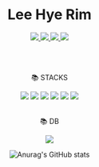 <div align="center">
	
# Lee Hye Rim

<a href="https://velog.io/@rim" target="_blank">
	<img src="https://img.shields.io/badge/Velog-20C997?style=for-the/badge&logo=Velog&logoColor=FFFFFF"/>
</a>
<a href="https://github.com/nanahappy555" target="_blank">
	<img src="https://img.shields.io/badge/GitHub-181717?style=for-the/badge&logo=GitHub&logoColor=FFFFFF"/>
</a>
<a href="#" target="_blank">
	<img src="https://img.shields.io/badge/Notion-000000?style=for-the/badge&logo=Notion&logoColor=FFFFFF"/>
</a>
<a href="mailto:develophappyrim@gmail.com" target="_blank">
	<img src="https://img.shields.io/badge/Gmail-EA4335?style=for-the/badge&logo=Gmail&logoColor=FFFFFF"/>
</a>
    
</br></br>
	
📚 STACKS

<img src="https://img.shields.io/badge/Java-007396?style=for-the/badge&logo=Java&logoColor=white"/>
<img src="https://img.shields.io/badge/CSS3-1572B6?style=for-the/badge&logo=CSS3&logoColor=white"/>
<img src="https://img.shields.io/badge/HTML5-E34F26?style=for-the/badge&logo=HTML5&logoColor=white"/>
<img src="https://img.shields.io/badge/JavaScript-F7DF1E?style=for-the/badge&logo=JavaScript&logoColor=white"/>
<img src="https://img.shields.io/badge/jQuery-0769AD?style=for-the/badge&logo=jQuery&logoColor=white"/>
<img src="https://img.shields.io/badge/Python-3776AB?style=for-the/badge&logo=Python&logoColor=white"/>
</br></br>

📚 DB

<img src="https://img.shields.io/badge/Oracle-F80000?style=for-the-badge&logo=Oracle&logoColor=white"/>


![Anurag's GitHub stats](https://github-readme-stats.vercel.app/api?username=nanahappy555&show_icons=true&theme=tokyonight)
	



